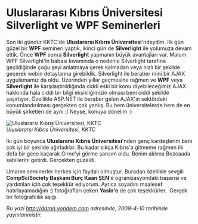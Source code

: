 # Uluslararası Kıbrıs Üniversitesi Silverlight ve WPF Seminerleri
Son iki gündür KKTC'de **Uluslararsı Kıbrıs Üniversitesi**'ndeydim. İlk
gün güzel bir **WPF** semineri yaptık, ikinci gün de **Silverlight** ile
yolumuza devam ettik. Önce **WPF** sonra **Silverlight** yapmanın büyük
avantajları var. Malum WPF Silverlight'in babası kıvamında o nedenle
Silverlight tarafına geçildiğinde çoğu şeyi anlatmaya gerek kalmadan
veya hızlı bir şekilde geçerek webin detaylarına girebildik. Silverlight
ile beraber mini bir AJAX uygulamamız da oldu. Üzerinden yıllar
geçmesine rağmen ve **WPF** veya **Silverlight** ile
karşılaştırıldığında ciddi eski bir konu diyebileceğimiz AJAX hakkında
hala ciddi bir bilgi eksikliğimizin olması beni ciddi şekilde
şaşırtıyor. Özellikle ASP.NET ile beraber gelen AJAX'ın sektördeki
konumlandırılması gerçekten çok yanlış. Bu hem üniversitelerde hem de en
büyük şirketleri de aynı :( Neyse, konuya dönelim :)

![Uluslararsı Kıbrıs Üniversitesi,
KKTC](media/Uluslararasi_Kibris_Universitesi_Silverlight_ve_WPF_Seminerleri/10042008_1.jpg)\
*Uluslararsı Kıbrıs Üniversitesi, KKTC*

İki gün boyunca **Uluslararsı Kıbrıs Üniversitesi**'nden genç
kardeşlerim beni çok iyi bir şekilde ağırladılar. Bu kadar sıkça
Kıbrıs'a gitmeme rağmen ilk defa bir gece kaçarak Girne'yi görme şansım
oldu. Benim aklıma Bozcaada sahillerini getirdi. Gerçekten güzeldi.

Umarım seminerler herkes için faydalı olmuştur. Buradan özellikle
sevgili **CompSciSociety Başkanı Burç Kaan ŞEN**'e ogranizasyondaki
başarısı ve yardımları için çok teşekkür ediyorum. Ayrıca soyadını
maalesef hatırlayamadığım :) fotoğrafları çeken **Yasin'e** de çok
teşekkürler.  Gerçek bir fotoğrafcılık aşığı.



*Bu yazi http://daron.yondem.com adresinde, 2008-4-10 tarihinde yayinlanmistir.*

